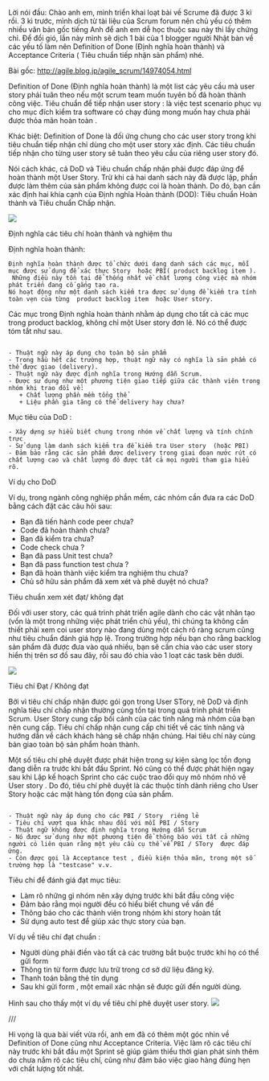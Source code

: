 Lời nói đầu: Chào anh em, mình triển khai loạt bài về Scrume đã được 3 kì rồi.
3 kì trước, mình dịch từ tài liệu của Scrum forum nên chủ yếu có thêm nhiều văn bản gốc tiếng Anh để anh em dễ học thuộc sau này thi lấy chứng chỉ.
Để đổi gió, lần này mình sẽ dịch 1 bài của 1 blogger người Nhật bàn về các yếu tố làm nên Definition of Done (Định nghĩa hoàn thành) và Acceptance Criteria ( Tiêu chuẩn tiếp nhận sản phẩm) nhé.

Bài gốc: http://agile.blog.jp/agile_scrum/14974054.html

Definition of Done (Định nghĩa hoàn thành) là một list các yêu cầu mà user story phải tuân theo nếu một scrum team muốn tuyên bố đã hoàn thành công việc.
Tiêu chuẩn để tiếp nhận user story : là việc test scenario phục vụ cho mục đích kiểm tra software có chạy đúng mong muốn hay chưa phải được thỏa mãn hoàn toàn .

Khác biệt: Definition of Done là đối ứng chung cho các user story trong khi tiêu chuẩn tiếp nhận chỉ dùng cho một user story xác định.
Các tiêu chuẩn tiếp nhận cho từng user story sẽ tuân theo yêu cầu của riêng user story đó.

Nói cách khác, cả DoD và Tiêu chuẩn  chấp nhận phải được đáp ứng để hoàn thành một User Story. Trừ khi cả hai danh sách này đã được lập, phần được làm thêm của sản phẩm không được coi là hoàn thành.
Do đó, bạn cần xác định hai khía cạnh của Định nghĩa Hoàn thành (DOD): Tiêu chuẩn  Hoàn thành và Tiêu chuẩn  Chấp nhận.

![](https://images.viblo.asia/f5da4d2a-af72-4361-a61d-7d64ea4a87be.png)


Định nghĩa các tiêu chí hoàn thành và nghiệm thu

Định nghĩa hoàn thành:

```
Định nghĩa hoàn thành được tổ chức dưới dạng danh sách các mục, mỗi mục được sử dụng để xác thực Story  hoặc PBI( product backlog item ).
 Những điều này tồn tại để thống nhất về chất lượng công việc mà nhóm phát triển đang cố gắng tạo ra. 
Nó hoạt động như một danh sách kiểm tra được sử dụng để kiểm tra tính toàn vẹn của từng  product backlog item  hoặc User story. 
```

Các mục trong Định nghĩa hoàn thành nhằm áp dụng cho tất cả các mục trong product backlog, không chỉ một User story đơn lẻ. Nó có thể được tóm tắt như sau.

```

- Thuật ngữ này áp dụng cho toàn bộ sản phẩm 
- Trong hầu hết các trường hợp, thuật ngữ này có nghĩa là sản phẩm có thể được giao (delivery).
- Thuật ngữ này được định nghĩa trong Hướng dẫn Scrum.
- Được sử dụng như một phương tiện giao tiếp giữa các thành viên trong nhóm khi trao đổi về: 
   + Chất lượng phần mềm tổng thể
   + Liệu phần gia tăng có thể delivery hay chưa?
```

Mục tiêu  của DoD :

```
- Xây dựng sự hiểu biết chung trong nhóm về chất lượng và tính chính trực
- Sử dụng làm danh sách kiểm tra để kiểm tra User story  (hoặc PBI)
- Đảm bảo rằng các sản phẩm được delivery trong giai đoạn nước rút có chất lượng cao và chất lượng đó được tất cả mọi người tham gia hiểu rõ.
```

Ví dụ cho DoD

Ví dụ, trong ngành công nghiệp phần mềm, các nhóm cần đưa ra các DoD bằng cách đặt các câu hỏi sau:
- Bạn đã tiến hành code peer chưa?
- Code đã hoàn thành chưa?
- Bạn đã kiểm tra  chưa?
- Code check chưa ?
- Bạn đã pass Unit test chưa?
- Bạn đã pass function test chưa ?
- Bạn đã hoàn thành việc kiểm tra nghiệm thu chưa?
- Chủ sở hữu sản phẩm đã xem xét và phê duyệt nó chưa?

Tiêu chuẩn xem xét đạt/ không đạt

Đối với user story, các quá trình phát triển agile dành cho các vật nhân tạo (vốn là một trong những việc phát triển chủ yếu),
thì chúng ta không cần thiết phải xem coi user story nào đang dùng một cách rõ ràng scrum cũng như tiêu chuẩn đánh giá hợp lệ.
Trong trường hợp nếu bạn cho rằng backlog sản phẩm đã được đưa vào quá nhiều, 
bạn sẽ cần chia vào các user story hiển thị trên sơ đồ sau đây, rồi sau đó chia vào 1 loạt các task bên dưới. 

![](https://images.viblo.asia/465b2c2c-2ff6-4226-b0b7-bbb21447cf00.png)


Tiêu chí Đạt / Không đạt

Bởi vì tiêu chí chấp nhận được gói gọn trong User STory, nê DoD và định nghĩa tiêu chí chấp nhận thường cùng tồn tại trong quá trình phát triển Scrum. 
User Story cung cấp bối cảnh của các tính năng mà nhóm của bạn nên cung cấp. 
Tiêu chí chấp nhận cung cấp chi tiết về các tính năng và hướng dẫn về cách khách hàng sẽ chấp nhận chúng. 
Hai tiêu chí này cùng bàn giao toàn bộ sản phẩm hoàn thành.

Một số tiêu chí phê duyệt được phát hiện trong sự kiện sàng lọc tồn đọng đang diễn ra trước khi bắt đầu Sprint. 
Nó cũng có thể được phát hiện ngay sau khi Lập kế hoạch Sprint cho các cuộc trao đổi quy mô  nhóm nhỏ về User story . 
Do đó, tiêu chí phê duyệt là các thuộc tính dành riêng cho User Story  hoặc các mặt hàng tồn đọng của sản phẩm.

```

- Thuật ngữ này áp dụng cho các PBI / Story  riêng lẻ
- Tiêu chí vượt qua khác nhau đối với mỗi PBI / Story 
- Thuật ngữ không được định nghĩa trong Hướng dẫn Scrum
- Nó được sử dụng như một phương tiện để thông báo với tất cả những người có liên quan rằng một yêu cầu cụ thể về PBI / STory  được đáp ứng.
- Còn được gọi là Acceptance test , điều kiện thỏa mãn, trong một số trường hợp là "testcase" v.v.
```


Tiêu chí để đánh giá đạt mục tiêu: 
- Làm rõ những gì nhóm nên xây dựng trước khi bắt đầu công việc
- Đảm bảo rằng mọi người đều có hiểu biết chung về vấn đề
- Thông báo cho các thành viên trong nhóm khi story  hoàn tất
- Sử dụng auto test  để giúp xác thực story  của bạn.

Ví dụ về tiêu chí đạt chuẩn :

- Người dùng phải điền vào tất cả các trường bắt buộc trước khi họ có thể gửi form 
- Thông tin từ form  được lưu trữ trong cơ sở dữ liệu đăng ký.
- Thanh toán bằng thẻ tín dụng
- Sau khi gửi form , một email xác nhận sẽ được gửi đến người dùng.


Hình sau cho thấy một ví dụ về tiêu chí phê duyệt user story.
![](https://images.viblo.asia/bf32af0f-a1bc-43a3-9191-216ed126cd41.png)


///

Hi vọng là qua bài viết vừa rồi, anh em đã có thêm một góc nhìn về Definition of Done cũng như Acceptance Criteria.
Việc làm rõ các tiêu chí này trước khi bắt đầu một Sprint sẽ giúp giảm thiểu thời gian phát sinh thêm do chưa nắm rõ các tiêu chí, cũng như đảm bảo việc giao hàng đúng hẹn với chất lượng tốt nhất.